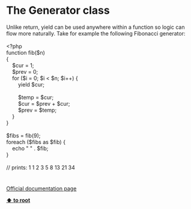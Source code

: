 # The Generator class




<div class="phpcode"><span class="html">
Unlike return, yield can be used anywhere within a function so logic can flow more naturally. Take for example the following Fibonacci generator:<br><br><span class="default">&lt;?php<br></span><span class="keyword">function </span><span class="default">fib</span><span class="keyword">(</span><span class="default">$n</span><span class="keyword">)<br>{<br>&#xA0; &#xA0; </span><span class="default">$cur </span><span class="keyword">= </span><span class="default">1</span><span class="keyword">;<br>&#xA0; &#xA0; </span><span class="default">$prev </span><span class="keyword">= </span><span class="default">0</span><span class="keyword">;<br>&#xA0; &#xA0; for (</span><span class="default">$i </span><span class="keyword">= </span><span class="default">0</span><span class="keyword">; </span><span class="default">$i </span><span class="keyword">&lt; </span><span class="default">$n</span><span class="keyword">; </span><span class="default">$i</span><span class="keyword">++) {<br>&#xA0; &#xA0; &#xA0; &#xA0; yield </span><span class="default">$cur</span><span class="keyword">;<br><br>&#xA0; &#xA0; &#xA0; &#xA0; </span><span class="default">$temp </span><span class="keyword">= </span><span class="default">$cur</span><span class="keyword">;<br>&#xA0; &#xA0; &#xA0; &#xA0; </span><span class="default">$cur </span><span class="keyword">= </span><span class="default">$prev </span><span class="keyword">+ </span><span class="default">$cur</span><span class="keyword">;<br>&#xA0; &#xA0; &#xA0; &#xA0; </span><span class="default">$prev </span><span class="keyword">= </span><span class="default">$temp</span><span class="keyword">;<br>&#xA0; &#xA0; }<br>}<br><br></span><span class="default">$fibs </span><span class="keyword">= </span><span class="default">fib</span><span class="keyword">(</span><span class="default">9</span><span class="keyword">);<br>foreach (</span><span class="default">$fibs </span><span class="keyword">as </span><span class="default">$fib</span><span class="keyword">) {<br>&#xA0; &#xA0; echo </span><span class="string">&quot; &quot; </span><span class="keyword">. </span><span class="default">$fib</span><span class="keyword">;<br>}<br><br></span><span class="comment">// prints: 1 1 2 3 5 8 13 21 34</span>
</span>
</div>
  

#

[Official documentation page](https://www.php.net/manual/en/class.generator.php)

**[⬆ to root](/)**